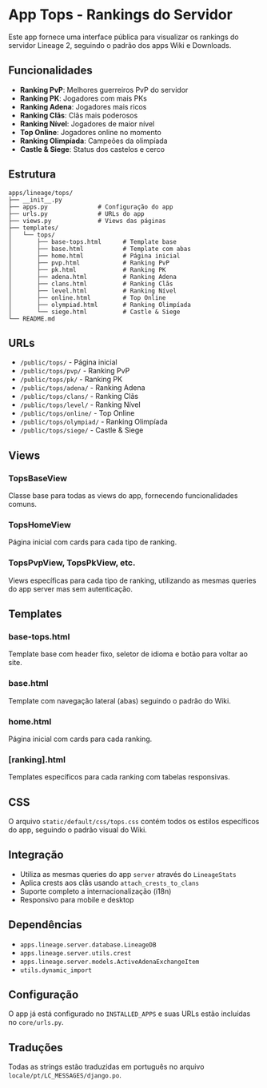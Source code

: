 # App Tops - Rankings do Servidor

Este app fornece uma interface pública para visualizar os rankings do servidor Lineage 2, seguindo o padrão dos apps Wiki e Downloads.

## Funcionalidades

- **Ranking PvP**: Melhores guerreiros PvP do servidor
- **Ranking PK**: Jogadores com mais PKs
- **Ranking Adena**: Jogadores mais ricos
- **Ranking Clãs**: Clãs mais poderosos
- **Ranking Nível**: Jogadores de maior nível
- **Top Online**: Jogadores online no momento
- **Ranking Olimpíada**: Campeões da olimpíada
- **Castle & Siege**: Status dos castelos e cerco

## Estrutura

```
apps/lineage/tops/
├── __init__.py
├── apps.py              # Configuração do app
├── urls.py              # URLs do app
├── views.py             # Views das páginas
├── templates/
│   └── tops/
│       ├── base-tops.html      # Template base
│       ├── base.html           # Template com abas
│       ├── home.html           # Página inicial
│       ├── pvp.html            # Ranking PvP
│       ├── pk.html             # Ranking PK
│       ├── adena.html          # Ranking Adena
│       ├── clans.html          # Ranking Clãs
│       ├── level.html          # Ranking Nível
│       ├── online.html         # Top Online
│       ├── olympiad.html       # Ranking Olimpíada
│       └── siege.html          # Castle & Siege
└── README.md
```

## URLs

- `/public/tops/` - Página inicial
- `/public/tops/pvp/` - Ranking PvP
- `/public/tops/pk/` - Ranking PK
- `/public/tops/adena/` - Ranking Adena
- `/public/tops/clans/` - Ranking Clãs
- `/public/tops/level/` - Ranking Nível
- `/public/tops/online/` - Top Online
- `/public/tops/olympiad/` - Ranking Olimpíada
- `/public/tops/siege/` - Castle & Siege

## Views

### TopsBaseView
Classe base para todas as views do app, fornecendo funcionalidades comuns.

### TopsHomeView
Página inicial com cards para cada tipo de ranking.

### TopsPvpView, TopsPkView, etc.
Views específicas para cada tipo de ranking, utilizando as mesmas queries do app server mas sem autenticação.

## Templates

### base-tops.html
Template base com header fixo, seletor de idioma e botão para voltar ao site.

### base.html
Template com navegação lateral (abas) seguindo o padrão do Wiki.

### home.html
Página inicial com cards para cada ranking.

### [ranking].html
Templates específicos para cada ranking com tabelas responsivas.

## CSS

O arquivo `static/default/css/tops.css` contém todos os estilos específicos do app, seguindo o padrão visual do Wiki.

## Integração

- Utiliza as mesmas queries do app `server` através do `LineageStats`
- Aplica crests aos clãs usando `attach_crests_to_clans`
- Suporte completo a internacionalização (i18n)
- Responsivo para mobile e desktop

## Dependências

- `apps.lineage.server.database.LineageDB`
- `apps.lineage.server.utils.crest`
- `apps.lineage.server.models.ActiveAdenaExchangeItem`
- `utils.dynamic_import`

## Configuração

O app já está configurado no `INSTALLED_APPS` e suas URLs estão incluídas no `core/urls.py`.

## Traduções

Todas as strings estão traduzidas em português no arquivo `locale/pt/LC_MESSAGES/django.po`. 